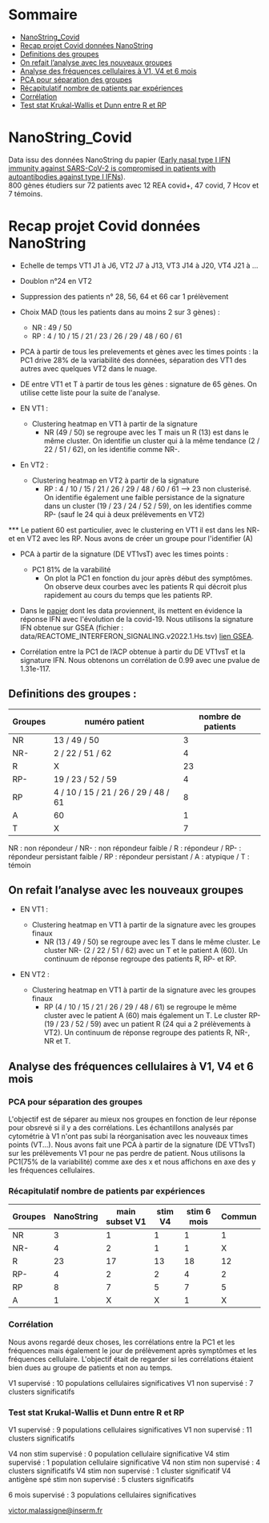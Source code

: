 # Sommaire 
- [NanoString_Covid](#NanoString_Covid)
- [Recap projet Covid données NanoString](#Recap-projet-Covid-données-NanoString)
- [Definitions des groupes](#Definitions-des-groupes)
- [On refait l’analyse avec les nouveaux groupes](#On-refait-l’analyse-avec-les-nouveaux-groupes)
- [Analyse des fréquences cellulaires à V1, V4 et 6 mois](#Analyse-des-fréquences-cellulaires-à-V1,-V4-et-6-mois)
- [PCA pour séparation des groupes](#PCA-pour-séparation-des-groupes)
- [Récapitulatif nombre de patients par expériences](#Récapitulatif-nombre-de-patients-par-expériences)
- [Corrélation](#Corrélation)
- [Test stat Krukal-Wallis et Dunn entre R et RP](#Test-stat-Krukal-Wallis-et-Dunn-entre-R-et-RP)

# NanoString_Covid
Data issu des données NanoString du papier ([Early nasal type I IFN immunity against SARS-CoV-2 is compromised in patients with autoantibodies against type I IFNs](https://doi.org/10.1084/jem.20211211)).  
800 gènes étudiers sur 72 patients avec 12 REA covid+, 47 covid, 7 Hcov et 7 témoins.  

# Recap projet Covid données NanoString
- Echelle de temps VT1 J1 à J6, VT2 J7 à J13, VT3 J14 à J20, VT4 J21 à …
- Doublon n°24 en VT2
- Suppression des patients n° 28, 56, 64 et 66 car 1 prélèvement
- Choix MAD (tous les patients dans au moins 2 sur 3 gènes) :
    - NR : 49 / 50 
    - RP : 4 / 10 / 15 / 21 / 23 / 26 / 29 / 48 / 60 / 61
- PCA à partir de tous les prelevements et gènes avec les times points : la PC1 drive 28% de la variabilité des données, séparation des VT1 des autres avec quelques VT2 dans le nuage.

- DE entre VT1 et T à partir de tous les gènes : signature de 65 gènes. On utilise cette liste pour la suite de l'analyse.

- EN VT1 :
    - Clustering heatmap en VT1 à partir de la signature 
        - NR (49 / 50) se regroupe avec les T mais un R (13) est dans le même cluster. On identifie un cluster qui à la même tendance (2 / 22 / 51 / 62), on les identifie comme NR-.

- En VT2 :
    - Clustering heatmap en VT2 à partir de la signature 
        - RP : 4 / 10 / 15 / 21 / 26 / 29 / 48 / 60 / 61  —> 23 non clusterisé. On identifie également une faible persistance de la signature dans un cluster (19 / 23 / 24 / 52 / 59), on les identifies comme RP- (sauf le 24 qui à deux prélèvements en VT2)

*** Le patient 60 est particulier, avec le clustering en VT1 il est dans les NR- et en VT2 avec les RP. Nous avons de créer un groupe pour l'identifier (A)

- PCA à partir de la signature (DE VT1vsT) avec les times points :
    - PC1 81% de la varabilité
        - On plot la PC1 en fonction du jour après début des symptômes. On observe deux courbes avec les patients R qui décroit plus rapidement au cours du temps que les patients RP.

- Dans le [papier](https://doi.org/10.1084/jem.20211211) dont les data proviennent, ils mettent en évidence la réponse IFN avec l'évolution de la covid-19. Nous utilisons la signature IFN obtenue sur GSEA (fichier : data/REACTOME_INTERFERON_SIGNALING.v2022.1.Hs.tsv) [lien GSEA](http://www.gsea-msigdb.org/gsea/msigdb/human/geneset/REACTOME_INTERFERON_SIGNALING.html).

- Corrélation entre la PC1 de l’ACP obtenue à partir du DE VT1vsT et la signature IFN. Nous obtenons un corrélation de 0.99 avec une pvalue de 1.31e-117.

## Definitions des groupes :
| Groupes        | numéro patient      | nombre de patients |
| ------|-----|-----|
| NR | 13 / 49 / 50  |	3 |
| NR- |	2 / 22 / 51 / 62 |	4 |
| R	| X |	23 |
| RP-	| 19 / 23 / 52 / 59 |	4 |
| RP	| 4 / 10 / 15 / 21 / 26 / 29 / 48 / 61 |	8 |
| A |	60 |	1 |
| T |	X |	7 |

NR : non répondeur / NR- : non répondeur faible / R : répondeur / RP- : répondeur persistant faible / RP : répondeur persistant / A : atypique / T : témoin

## On refait l’analyse avec les nouveaux groupes
- EN VT1 :
    - Clustering heatmap en VT1 à partir de la signature avec les groupes finaux
        - NR (13 / 49 / 50) se regroupe avec les T dans le même cluster. Le cluster NR- (2 / 22 / 51 / 62) avec un T et le patient A (60). Un continuum de réponse regroupe des patients R, RP- et RP.

- EN VT2 :
    - Clustering heatmap en VT1 à partir de la signature avec les groupes finaux
      - RP (4 / 10 / 15 / 21 / 26 / 29 / 48 / 61) se regroupe le même cluster avec le patient A (60) mais également un T. Le cluster RP- (19 / 23 / 52 / 59) avec un patient R (24 qui a 2 prélèvements à VT2). Un continuum de réponse regroupe des patients R, NR-, NR et T.
      


## Analyse des fréquences cellulaires à V1, V4 et 6 mois
### PCA pour séparation des groupes
L'objectif est de séparer au mieux nos groupes en fonction de leur réponse pour obsrevé si il y a des corrélations. Les échantillons analysés par cytométrie à V1 n'ont pas subi la réorganisation avec les nouveaux times points (VT...). Nous avons fait une PCA à partir de la signature (DE VT1vsT) sur les prélèvements V1 pour ne pas perdre de patient. Nous utilisons la PC1(75% de la variabilité) comme axe des x et nous affichons en axe des y les fréquences cellulaires.

### Récapitulatif nombre de patients par expériences
| Groupes | NanoString | main subset V1 | stim V4 | stim 6 mois | Commun |
| ------|-----|-----|------|-----|-----|
| NR | 3 | 1 | 1 | 1 | 1 |
| NR- | 4 | 2 | 1 | 1 | X |
| R	| 23 | 17 | 13 | 18 | 12 |
| RP-	| 4 | 2 | 2 | 4 | 2 |
| RP	| 8 | 7 | 5 | 7 | 5 |
| A | 1 | X | X | 1 | X |

### Corrélation
Nous avons regardé deux choses, les corrélations entre la PC1 et les fréquences mais également le jour de prélèvement après symptômes et les fréquences cellulaire. L'objectif était de regarder si les corrélations étaient bien dues au groupe de patients et non au temps.

V1 supervisé : 10 populations cellulaires significatives
V1 non supervisé : 7 clusters significatifs

### Test stat Krukal-Wallis et Dunn entre R et RP
V1 supervisé : 9 populations cellulaires significatives
V1 non supervisé : 11 clusters significatifs

V4 non stim supervisé : 0 population cellulaire significative
V4 stim supervisé : 1 population cellulaire significative
V4 non stim non supervisé : 4 clusters significatifs
V4 stim non supervisé : 1 cluster significatif
V4 antigène spé stim non supervisé : 5 clusters significatifs

6 mois supervisé : 3 populations cellulaires significatives

victor.malassigne@inserm.fr